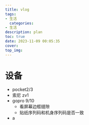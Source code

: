 ```yaml
---
title: vlog
tags:
- 生活
  categories:
- 生活
description: plan
toc: true
date: 2023-11-09 00:05:35
cover: 
top_img: 
---
```


# 设备

- pocket2/3
- 索尼 zv1
- gopro 9/10 
  - 看屏幕边框缝隙
  - 贴纸序列码和机身序列码是否一致 
- a

